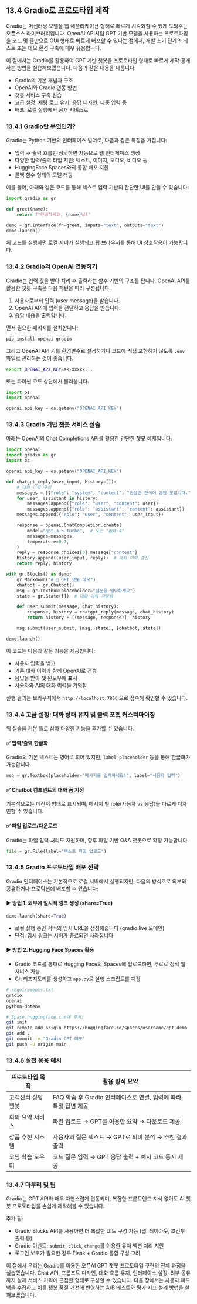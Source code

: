 ## 13.4 Gradio로 프로토타입 제작

Gradio는 머신러닝 모델을 웹 애플리케이션 형태로 빠르게 시각화할 수 있게 도와주는 오픈소스 라이브러리입니다. OpenAI API처럼 GPT 기반 모델을 사용하는 프로토타입을 코드 몇 줄만으로 GUI 형태로 빠르게 배포할 수 있다는 점에서, 개발 초기 단계의 테스트 또는 데모 환경 구축에 매우 유용합니다.

이 절에서는 Gradio를 활용하여 GPT 기반 챗봇을 프로토타입 형태로 빠르게 제작·공개하는 방법을 실습해보겠습니다. 다음과 같은 내용을 다룹니다:

- Gradio의 기본 개념과 구조
- OpenAI와 Gradio 연동 방법
- 챗봇 서비스 구축 실습
- 고급 설정: 채팅 로그 유지, 응답 디자인, 다중 입력 등
- 배포: 로컬 실행에서 공개 서비스로



### 13.4.1 Gradio란 무엇인가?

Gradio는 Python 기반의 인터페이스 빌더로, 다음과 같은 특징을 가집니다:

- 입력 → 출력 흐름만 정의하면 자동으로 웹 인터페이스 생성
- 다양한 입력/출력 타입 지원: 텍스트, 이미지, 오디오, 비디오 등
- HuggingFace Spaces와의 통합 배포 지원
- 콜백 함수 형태의 모델 래핑

예를 들어, 아래와 같은 코드를 통해 텍스트 입력 기반의 간단한 UI를 만들 수 있습니다:

```python
import gradio as gr

def greet(name):
    return f"안녕하세요, {name}님!"

demo = gr.Interface(fn=greet, inputs="text", outputs="text")
demo.launch()
```

위 코드를 실행하면 로컬 서버가 실행되고 웹 브라우저를 통해 UI 상호작용이 가능합니다.



### 13.4.2 Gradio와 OpenAI 연동하기

Gradio는 입력 값을 받아 처리 후 출력하는 함수 기반의 구조를 탑니다. OpenAI API를 활용한 챗봇 구축은 다음 패턴을 따라 구성됩니다:

1. 사용자로부터 입력 (user message)을 받습니다.
2. OpenAI API에 입력을 전달하고 응답을 받습니다.
3. 응답 내용을 출력합니다.

먼저 필요한 패키지를 설치합니다:

```bash
pip install openai gradio
```

그리고 OpenAI API 키를 환경변수로 설정하거나 코드에 직접 포함하지 않도록 `.env` 파일로 관리하는 것이 좋습니다.

```bash
export OPENAI_API_KEY=sk-xxxxx...
```

또는 파이썬 코드 상단에서 불러옵니다:

```python
import os
import openai

openai.api_key = os.getenv("OPENAI_API_KEY")
```



### 13.4.3 Gradio 기반 챗봇 서비스 실습

아래는 OpenAI의 Chat Completions API를 활용한 간단한 챗봇 예제입니다:

```python
import openai
import gradio as gr
import os

openai.api_key = os.getenv("OPENAI_API_KEY")

def chatgpt_reply(user_input, history=[]):
    # 대화 이력 구성
    messages = [{"role": "system", "content": "친절한 한국어 상담 봇입니다."}]
    for user, assistant in history:
        messages.append({"role": "user", "content": user})
        messages.append({"role": "assistant", "content": assistant})
    messages.append({"role": "user", "content": user_input})

    response = openai.ChatCompletion.create(
        model="gpt-3.5-turbo",  # 또는 "gpt-4"
        messages=messages,
        temperature=0.7,
    )
    reply = response.choices[0].message["content"]
    history.append((user_input, reply))  # 대화 이력 갱신
    return reply, history

with gr.Blocks() as demo:
    gr.Markdown("# 💬 GPT 챗봇 데모")
    chatbot = gr.Chatbot()
    msg = gr.Textbox(placeholder="질문을 입력하세요")
    state = gr.State([])  # 대화 이력 저장용

    def user_submit(message, chat_history):
        response, history = chatgpt_reply(message, chat_history)
        return history + [(message, response)], history

    msg.submit(user_submit, [msg, state], [chatbot, state])

demo.launch()
```

이 코드는 다음과 같은 기능을 제공합니다:

- 사용자 입력을 받고
- 기존 대화 이력과 함께 OpenAI로 전송
- 응답을 받아 챗 윈도우에 표시
- 사용자와 AI의 대화 이력을 기억함

실행 결과는 브라우저에서 `http://localhost:7860` 으로 접속해 확인할 수 있습니다.



### 13.4.4 고급 설정: 대화 상태 유지 및 출력 포맷 커스터마이징

위 실습을 기본 틀로 삼아 다양한 기능을 추가할 수 있습니다.

#### ✅ 입력/출력 한글화
Gradio의 기본 텍스트는 영어로 되어 있지만, `label`, `placeholder` 등을 통해 한글화가 가능합니다.

```python
msg = gr.Textbox(placeholder="메시지를 입력하세요!", label="사용자 입력")
```

#### ✅ Chatbot 컴포넌트의 대화 폼 지정
기본적으로는 메신저 형태로 표시되며, 메시지 별 role(사용자 vs 응답)을 다르게 디자인할 수 있습니다.

#### ✅ 파일 업로드/다운로드
Gradio는 파일 입력 처리도 지원하며, 향후 파일 기반 Q&A 챗봇으로 확장 가능합니다.

```python
file = gr.File(label="텍스트 파일 업로드")
```



### 13.4.5 Gradio 프로토타입 배포 전략

Gradio 인터페이스는 기본적으로 로컬 서버에서 실행되지만, 다음의 방식으로 외부와 공유하거나 프로덕션에 배포할 수 있습니다:

#### ▶ 방법 1. 외부에 일시적 링크 생성 (share=True)

```python
demo.launch(share=True)
```

- 로컬 실행 중인 서버의 임시 URL을 생성해줍니다 (gradio.live 도메인)
- 단점: 임시 링크는 서버가 종료되면 사라집니다

#### ▶ 방법 2. Hugging Face Spaces 활용

- Gradio 코드를 통째로 Hugging Face의 Spaces에 업로드하면, 무료로 정적 웹 서비스 가능
- Git 리포지토리를 생성하고 `app.py`로 실행 스크립트를 지정

```bash
# requirements.txt
gradio
openai
python-dotenv
```

```bash
# Space.huggingface.com에 푸시:
git init
git remote add origin https://huggingface.co/spaces/username/gpt-demo
git add .
git commit -m "Gradio GPT 데모"
git push -u origin main
```



### 13.4.6 실전 응용 예시

| 프로토타입 목적         | 활용 방식 요약 |
|-------------------------|----------------|
| 고객센터 상담 챗봇      | FAQ 학습 후 Gradio 인터페이스로 연결, 입력에 따라 특정 답변 제공 |
| 회의 요약 서비스         | 파일 업로드 → GPT를 이용한 요약 → 다운로드 제공 |
| 상품 추천 시스템         | 사용자의 질문 텍스트 → GPT로 의미 분석 → 추천 결과 출력 |
| 코딩 학습 도우미         | 코드 질문 입력 → GPT 응답 출력 + 예시 코드 동시 제공 |



### 13.4.7 마무리 및 팁

Gradio는 GPT API와 매우 자연스럽게 연동되며, 복잡한 프론트엔드 지식 없이도 AI 챗봇 프로토타입을 손쉽게 제작해볼 수 있습니다.

추가 팁:

- Gradio Blocks API를 사용하면 더 복잡한 UI도 구성 가능 (탭, 레이아웃, 조건부 출력 등)
- Gradio 이벤트: `submit`, `click`, `change`를 이용한 유저 액션 처리 지원
- 로그인 보호가 필요한 경우 Flask + Gradio 통합 구성 고려



이 절에서 우리는 Gradio를 이용한 오픈AI GPT 챗봇 프로토타입 구현의 전체 과정을 실습했습니다. Chat API, 프롬프트 디자인, 대화 흐름 유지, 인터페이스 설정, 외부 공유까지 실제 서비스 기획에 근접한 형태로 구성할 수 있습니다. 다음 장에서는 사용자 피드백을 수집하고 이를 챗봇 품질 개선에 반영하는 A/B 테스트와 평가 지표 설계 방법을 살펴보겠습니다.